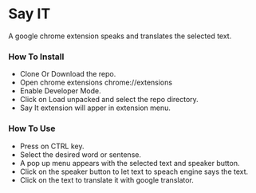 # Say IT
A google chrome extension speaks and translates the selected text.

### How To Install

- Clone Or Download the repo.
- Open chrome extensions chrome://extensions
- Enable Developer Mode.
- Click on Load unpacked and select the repo directory.
- Say It extension will apper in extension menu.

### How To Use

- Press on CTRL key.
- Select the desired word or sentense.
- A pop up menu appears with the selected text and speaker button.
- Click on the speaker button to let text to speach engine says the text.
- Click on the text to translate it with google translator.